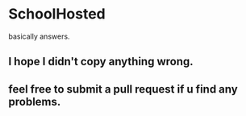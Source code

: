 # SchoolHosted
basically answers. 
## I hope I didn't copy anything wrong.
## feel free to submit a pull request if u find any problems.
